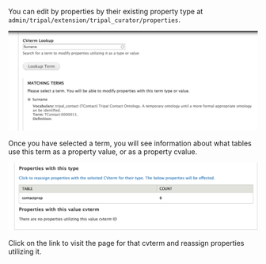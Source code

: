 You can edit by properties by their existing property type at `admin/tripal/extension/tripal_curator/properties`.

![search by property type](/docs/img/edit_by_property/search_prop_type.png)

Once you have selected a term, you will see information about what tables use this term as a property value, or as a property cvalue.

![properties using term](/docs/img/edit_by_property/properties_and_cvalues_using_term.png)

Click on the link to visit the page for that cvterm and reassign properties utilizing it.
